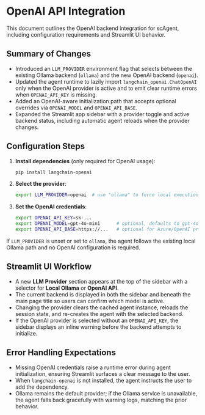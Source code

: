 # OpenAI API Integration

This document outlines the OpenAI backend integration for scAgent, including configuration requirements and Streamlit UI behavior.

## Summary of Changes

- Introduced an `LLM_PROVIDER` environment flag that selects between the existing Ollama backend (`ollama`) and the new OpenAI backend (`openai`).
- Updated the agent runtime to lazily import `langchain_openai.ChatOpenAI` only when the OpenAI provider is active and to emit clear runtime errors when `OPENAI_API_KEY` is missing.
- Added an OpenAI-aware initialization path that accepts optional overrides via `OPENAI_MODEL` and `OPENAI_API_BASE`.
- Expanded the Streamlit app sidebar with a provider toggle and active backend status, including automatic agent reloads when the provider changes.

## Configuration Steps

1. **Install dependencies** (only required for OpenAI usage):
   ```bash
   pip install langchain-openai
   ```
2. **Select the provider**:
   ```bash
   export LLM_PROVIDER=openai  # use "ollama" to force local execution (default)
   ```
3. **Set the OpenAI credentials**:
   ```bash
   export OPENAI_API_KEY=sk-...
   export OPENAI_MODEL=gpt-4o-mini      # optional, defaults to gpt-4o-mini
   export OPENAI_API_BASE=https://...   # optional for Azure/OpenAI proxies
   ```

If `LLM_PROVIDER` is unset or set to `ollama`, the agent follows the existing local Ollama path and no OpenAI configuration is required.

## Streamlit UI Workflow

- A new **LLM Provider** section appears at the top of the sidebar with a selector for **Local Ollama** or **OpenAI API**.
- The current backend is displayed in both the sidebar and beneath the main page title so users can confirm which model is active.
- Changing the provider clears the cached agent instance, reloads the session state, and re-creates the agent with the selected backend.
- If the OpenAI provider is selected without an `OPENAI_API_KEY`, the sidebar displays an inline warning before the backend attempts to initialize.

## Error Handling Expectations

- Missing OpenAI credentials raise a runtime error during agent initialization, ensuring Streamlit surfaces a clear message to the user.
- When `langchain-openai` is not installed, the agent instructs the user to add the dependency.
- Ollama remains the default provider; if the Ollama service is unavailable, the agent falls back gracefully with warning logs, matching the prior behavior.
